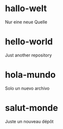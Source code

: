 # hallo-welt
Nur eine neue Quelle
# hello-world
Just another repository
# hola-mundo
Solo un nuevo archivo
# salut-monde
Juste un nouveau dépôt
